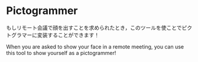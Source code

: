 # Pictogrammer

もしリモート会議で顔を出すことを求められたとき，このツールを使ことでピクトグラマーに変装することができます！

When you are asked to show your face in a remote meeting, you can use this tool to show yourself as a pictogrammer!
